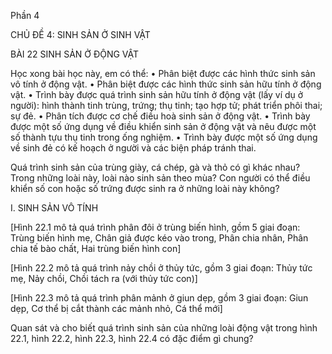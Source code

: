 Phần 4

CHỦ ĐỀ 4: SINH SẢN Ở SINH VẬT

BÀI 22 SINH SẢN Ở ĐỘNG VẬT

Học xong bài học này, em có thể:
• Phân biệt được các hình thức sinh sản vô tính ở động vật.
• Phân biệt được các hình thức sinh sản hữu tính ở động vật.
• Trình bày được quá trình sinh sản hữu tính ở động vật (lấy ví dụ ở người): 
hình thành tinh trùng, trứng; thụ tinh; tạo hợp tử; phát triển phôi thai; sự đẻ.
• Phân tích được cơ chế điều hoà sinh sản ở động vật.
• Trình bày được một số ứng dụng về điều khiển sinh sản ở động vật và nêu được 
một số thành tựu thụ tinh trong ống nghiệm.
• Trình bày được một số ứng dụng về sinh đẻ có kế hoạch ở người và các biện 
pháp tránh thai.

Quá trình sinh sản của trùng giày, cá chép, gà và thỏ có gì khác nhau? Trong những loài này, loài nào sinh sản theo mùa? Con người có thể điều khiển số con hoặc số trứng được sinh ra ở những loài này không?

I. SINH SẢN VÔ TÍNH

[Hình 22.1 mô tả quá trình phân đôi ở trùng biến hình, gồm 5 giai đoạn: Trùng biến hình mẹ, Chân giả được kéo vào trong, Phân chia nhân, Phân chia tế bào chất, Hai trùng biến hình con]

[Hình 22.2 mô tả quá trình nảy chồi ở thủy tức, gồm 3 giai đoạn: Thủy tức mẹ, Nảy chồi, Chồi tách ra (với thủy tức con)]

[Hình 22.3 mô tả quá trình phân mảnh ở giun dẹp, gồm 3 giai đoạn: Giun dẹp, Cơ thể bị cắt thành các mảnh nhỏ, Cá thể mới]

Quan sát và cho biết quá trình sinh sản của những loài động vật trong hình 22.1, hình 22.2, hình 22.3, hình 22.4 có đặc điểm gì chung?